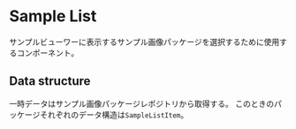 # Sample List

サンプルビューワーに表示するサンプル画像パッケージを選択するために使用するコンポーネント。

## Data structure

一時データはサンプル画像パッケージレポジトリから取得する。
このときのパッケージそれぞれのデータ構造は`SampleListItem`。